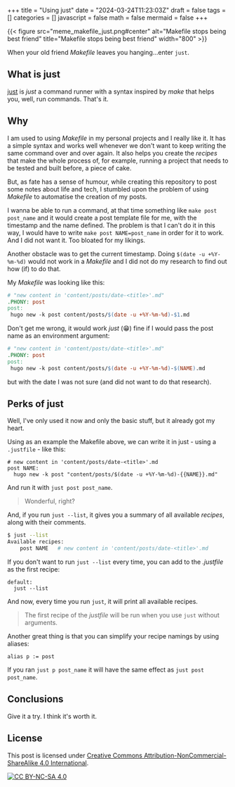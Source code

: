 +++
title = "Using just"
date = "2024-03-24T11:23:03Z"
draft = false
tags = []
categories = []
javascript = false
math = false
mermaid = false
+++

{{< figure src="meme_makefile_just.png#center" alt="Makefile stops being best friend" title="Makefile stops being best friend" width="800" >}}

When your old friend *Makefile* leaves you hanging...enter `just`.

## What is just

[just](https://github.com/casey/just) is *just* a command runner with a syntax inspired by *make* that helps you, well, run commands. That's it.

## Why

I am used to using *Makefile* in my personal projects and I really like it. It has a simple syntax and works well whenever we don't want
to keep writing the same command over and over again. It also helps you create the *recipes* that make the whole process of, for example,
running a project that needs to be tested and built before, a piece of cake.

But, as fate has a sense of humour, while creating this repository to post some notes about life and tech, I stumbled upon the problem of
using *Makefile* to automatise the creation of my posts.

I wanna be able to run a command, at that time something like `make post post_name` and it would create a post template file for me, with the
timestamp and the name defined. The problem is that I can't do it in this way, I would have to write `make post NAME=post_name` in order for it
to work. And I did not want it. Too bloated for my likings.

Another obstacle was to get the current timestamp. Doing `$(date -u +%Y-%m-%d)` would not work in a *Makefile* and I did not do my research to find
out how (if) to do that.

My *Makefile* was looking like this:

```Makefile
# "new content in 'content/posts/date-<title>'.md"
.PHONY: post
post:
 hugo new -k post content/posts/$(date -u +%Y-%m-%d)-$1.md
```

Don't get me wrong, it would work *just* (😁) fine if I would pass the post name as an environment argument:

```Makefile
# "new content in 'content/posts/date-<title>'.md"
.PHONY: post
post:
 hugo new -k post content/posts/$(date -u +%Y-%m-%d)-$(NAME).md
```

but with the date I was not sure (and did not want to do that research).

## Perks of just

Well, I've only used it now and only the basic stuff, but it already got my heart.

Using as an example the Makefile above, we can write it in just - using a `.justfile` - like this:

```justfile
# new content in 'content/posts/date-<title>'.md
post NAME:
  hugo new -k post "content/posts/$(date -u +%Y-%m-%d)-{{NAME}}.md"
```

And run it with `just post post_name`.

> Wonderful, right?

And, if you run `just --list`, it gives you a summary of all available *recipes*, along with their comments.

```bash
$ just --list
Available recipes:
    post NAME   # new content in 'content/posts/date-<title>'.md
```

If you don't want to run `just --list` every time, you can add to the *.justfile* as the first recipe:

```justfile
default:
  just --list
```

And now, every time you run `just`, it will print all available recipes.

> The first recipe of the *justfile* will be run when you use `just` without arguments.

Another great thing is that you can simplify your recipe namings by using aliases:

```justfile
alias p := post
```

If you ran `just p post_name` it will have the same effect as `just post post_name`.

## Conclusions

Give it a try. I think it's worth it.

## License

This post is licensed under [Creative Commons Attribution-NonCommercial-ShareAlike 4.0 International][cc-by-nc-sa].

[![CC BY-NC-SA 4.0][cc-by-nc-sa-image]][cc-by-nc-sa]

[cc-by-nc-sa]: http://creativecommons.org/licenses/by-nc-sa/4.0/
[cc-by-nc-sa-image]: https://licensebuttons.net/l/by-nc-sa/4.0/88x31.png
